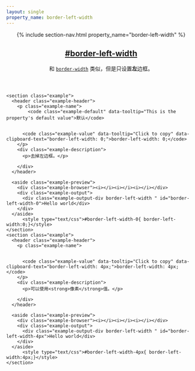 ```yaml
---
layout: single
property_name: border-left-width
---
```


<section id="border-left-width" class="property">
  <header class="property-header">
    {% include section-nav.html property_name="border-left-width" %}
    <h2 class="property-name">
      <a href="{{site.url}}/#border-left-width"><span>#</span>border-left-width</a>
    </h2>
    <div class="property-description">
      <p>和 <code class="shorthand"><a href="http://cssreference.io/#border-width">border-width</a></code> 类似，但是只设置<strong>左</strong>边框。</p>
    </div>
  </header>
    <style type="text/css">.border-left-width { border-left-style: solid; }</style>




    <section class="example">
      <header class="example-header">
        <p class="example-name">
            <code class="example-default" data-tooltip="This is the property's default value">默认</code>


          <code class="example-value" data-tooltip="Click to copy" data-clipboard-text="border-left-width: 0;">border-left-width: 0;</code>
        </p>
        <div class="example-description">
          <p>去掉左边框。</p>

        </div>
      </header>

      <aside class="example-preview">
        <div class="example-browser"><i></i><i></i><i></i></div>
        <div class="example-output">
          <div class="example-output-div border-left-width " id="border-left-width-0">Hello world</div>
        </div>
      </aside>
          <style type="text/css">#border-left-width-0{ border-left-width:0;}</style>
    </section>
    <section class="example">
      <header class="example-header">
        <p class="example-name">


          <code class="example-value" data-tooltip="Click to copy" data-clipboard-text="border-left-width: 4px;">border-left-width: 4px;</code>
        </p>
        <div class="example-description">
          <p>可以使用<strong>像素</strong>值。</p>

        </div>
      </header>

      <aside class="example-preview">
        <div class="example-browser"><i></i><i></i><i></i></div>
        <div class="example-output">
          <div class="example-output-div border-left-width " id="border-left-width-4px">Hello world</div>
        </div>
      </aside>
          <style type="text/css">#border-left-width-4px{ border-left-width:4px;}</style>
    </section>
</section>
